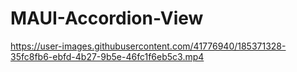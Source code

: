 # MAUI-Accordion-View


https://user-images.githubusercontent.com/41776940/185371328-35fc8fb6-ebfd-4b27-9b5e-46fc1f6eb5c3.mp4

